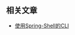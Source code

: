 ## 相关文章

+ [使用Spring-Shell的CLI](http://tu-yucheng.github.io/springboot/2023/05/12/spring-shell-cli.html)